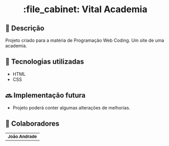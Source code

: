 <h1 align="center">:file_cabinet: Vital Academia</h1>

## :memo: Descrição
Projeto criado para a matéria de Programação Web Coding. Um site de uma academia.

## :wrench: Tecnologias utilizadas
* HTML
* CSS

## :soon: Implementação futura
* Projeto poderá conter algumas alterações de melhorias.

## :handshake: Colaboradores
<table>
  <tr>
    <td align="center">
      <a href="https://github.com/joaoandrade07">
        <sub>
          <b>João Andrade</b>
        </sub>
      </a>
    </td>
  </tr>
</table>
